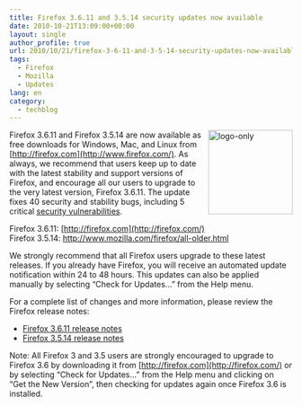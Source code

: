 ```yaml
---
title: Firefox 3.6.11 and 3.5.14 security updates now available
date: 2010-10-21T13:09:00+00:00
layout: single
author_profile: true
url: 2010/10/21/firefox-3-6-11-and-3-5-14-security-updates-now-available/
tags:
  - Firefox
  - Mozilla
  - Updates
lang: en
category: 
  - techblog
---
```

<img title="logo-only" border="0" alt="logo-only" align="right" src="http://lh4.ggpht.com/_vaUVXcmC3OI/TMA0a55EF6I/AAAAAAAACzE/8rq7Y5P5AYk/logo-only%5B4%5D.png?imgmax=800" width="150" height="150" />Firefox 3.6.11 and Firefox 3.5.14 are now available as free downloads for Windows, Mac, and Linux from [http://firefox.com](http://www.firefox.com/). As always, we recommend that users keep up to date with the latest stability and support versions of Firefox, and encourage all our users to upgrade to the very latest version, Firefox 3.6.11. The update fixes 40 security and stability bugs, including 5 critical [security vulnerabilities](http://www.mozilla.org/security/known-vulnerabilities/firefox36.html#firefox3.6.11).

Firefox 3.6.11: [http://firefox.com](http://firefox.com/)  
Firefox 3.5.14: <http://www.mozilla.com/firefox/all-older.html>

We strongly recommend that all Firefox users upgrade to these latest releases. If you already have Firefox, you will receive an automated update notification within 24 to 48 hours. This updates can also be applied manually by selecting “Check for Updates…” from the Help menu.

For a complete list of changes and more information, please review the Firefox release notes:

  * [Firefox 3.6.11 release notes](http://www.mozilla.com/firefox/3.6.11/releasenotes/)
  * [Firefox 3.5.14 release notes](http://www.mozilla.com/firefox/3.5.14/releasenotes/)

Note: All Firefox 3 and 3.5 users are strongly encouraged to upgrade to Firefox 3.6 by downloading it from [http://firefox.com](http://firefox.com/) or by selecting “Check for Updates…” from the Help menu and clicking on “Get the New Version”, then checking for updates again once Firefox 3.6 is installed.